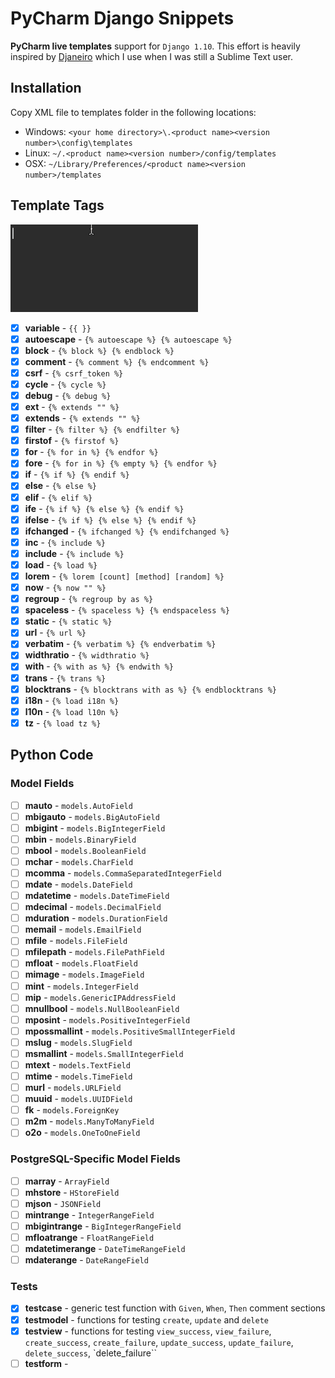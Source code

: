 # PyCharm Django Snippets

**PyCharm live templates** support for `Django 1.10`. This effort is heavily inspired by [Djaneiro](https://github.com/squ1b3r/Djaneiro) which I use when I was still a Sublime Text user.

## Installation

Copy XML file to templates folder in the following locations:

* Windows: `<your home directory>\.<product name><version number>\config\templates`
* Linux: `~/.<product name><version number>/config/templates`
* OSX: `~/Library/Preferences/<product name><version number>/templates`

## Template Tags

![](template-demo.gif)

- [x] **variable** - `{{ }}`
- [x] **autoescape** - `{% autoescape %} {% autoescape %}`
- [x] **block** - `{% block %} {% endblock %}`
- [x] **comment** - `{% comment %} {% endcomment %}`
- [x] **csrf** - `{% csrf_token %}`
- [x] **cycle** - `{% cycle %}`
- [x] **debug** - `{% debug %}`
- [x] **ext** - `{% extends "" %}`
- [x] **extends** - `{% extends "" %}`
- [x] **filter** - `{% filter %} {% endfilter %}`
- [x] **firstof** - `{% firstof %}`
- [x] **for** - `{% for in %} {% endfor %}`
- [x] **fore** - `{% for in %} {% empty %} {% endfor %}`
- [x] **if** - `{% if %} {% endif %}`
- [x] **else** - `{% else %}`
- [x] **elif** - `{% elif %}`
- [x] **ife** - `{% if %} {% else %} {% endif %}`
- [x] **ifelse** - `{% if %} {% else %} {% endif %}`
- [x] **ifchanged** - `{% ifchanged %} {% endifchanged %}`
- [x] **inc** - `{% include %}`
- [x] **include** - `{% include %}`
- [x] **load** - `{% load %}`
- [x] **lorem** - `{% lorem [count] [method] [random] %}`
- [x] **now** - `{% now "" %}`
- [x] **regroup** - `{% regroup by as %}`
- [x] **spaceless** - `{% spaceless %} {% endspaceless %}`
- [x] **static** - `{% static %}`
- [x] **url** - `{% url %}`
- [x] **verbatim** - `{% verbatim %} {% endverbatim %}`
- [x] **widthratio** - `{% widthratio %}`
- [x] **with** - `{% with as %} {% endwith %}`
- [x] **trans** - `{% trans %}`
- [x] **blocktrans** - `{% blocktrans with as %} {% endblocktrans %}`
- [x] **i18n** - `{% load i18n %}`
- [x] **l10n** - `{% load l10n %}`
- [x] **tz** - `{% load tz %}`

## Python Code

### Model Fields

- [ ] **mauto** - `models.AutoField`
- [ ] **mbigauto** - `models.BigAutoField`
- [ ] **mbigint** - `models.BigIntegerField`
- [ ] **mbin** - `models.BinaryField`
- [ ] **mbool** - `models.BooleanField`
- [ ] **mchar** - `models.CharField`
- [ ] **mcomma** - `models.CommaSeparatedIntegerField`
- [ ] **mdate** - `models.DateField`
- [ ] **mdatetime** - `models.DateTimeField`
- [ ] **mdecimal** - `models.DecimalField`
- [ ] **mduration** - `models.DurationField`
- [ ] **memail** - `models.EmailField`
- [ ] **mfile** - `models.FileField`
- [ ] **mfilepath** - `models.FilePathField`
- [ ] **mfloat** - `models.FloatField`
- [ ] **mimage** - `models.ImageField`
- [ ] **mint** - `models.IntegerField`
- [ ] **mip** - `models.GenericIPAddressField`
- [ ] **mnullbool** - `models.NullBooleanField`
- [ ] **mposint** - `models.PositiveIntegerField`
- [ ] **mpossmallint** - `models.PositiveSmallIntegerField`
- [ ] **mslug** - `models.SlugField`
- [ ] **msmallint** - `models.SmallIntegerField`
- [ ] **mtext** - `models.TextField`
- [ ] **mtime** - `models.TimeField`
- [ ] **murl** - `models.URLField`
- [ ] **muuid** - `models.UUIDField`
- [ ] **fk** - `models.ForeignKey`
- [ ] **m2m** - `models.ManyToManyField`
- [ ] **o2o** - `models.OneToOneField`

### PostgreSQL-Specific Model Fields

- [ ] **marray** - `ArrayField`
- [ ] **mhstore** - `HStoreField`
- [ ] **mjson** - `JSONField`
- [ ] **mintrange** - `IntegerRangeField`
- [ ] **mbigintrange** - `BigIntegerRangeField`
- [ ] **mfloatrange** - `FloatRangeField`
- [ ] **mdatetimerange** - `DateTimeRangeField`
- [ ] **mdaterange** - `DateRangeField`

### Tests

- [x] **testcase** - generic test function with `Given`, `When`, `Then` comment sections
- [x] **testmodel** - functions for testing `create`, `update` and `delete`
- [x] **testview** - functions for testing `view_success`, `view_failure`, `create_success`, `create_failure`, `update_success`, `update_failure`, `delete_success`, `delete_failure``
- [ ] **testform** - 